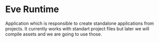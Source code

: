 # Eve Runtime

Application which is responsible to create standalone applications from projects. It currently works with standart project
files but later we will compile assets and we are going to use those.
